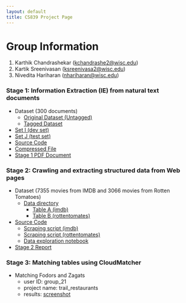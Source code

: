 ```yaml
---
layout: default
title: CS839 Project Page
---
```

# Group Information
1. Karthik Chandrashekar (kchandrashe2@wisc.edu)
2. Kartik Sreenivasan (ksreenivasa2@wisc.edu)
3. Nivedita Hariharan (nhariharan@wisc.edu)

### Stage 1: Information Extraction (IE) from natural text documents
* Dataset (300 documents)
  * [Original Dataset (Untagged)](https://github.com/karthik-c/CS839_Project_WebPage/tree/master/stage1/Original_Dataset)
  * [Tagged Dataset](https://github.com/karthik-c/CS839_Project_WebPage/tree/master/stage1/Tagged_Dataset)
* [Set I (dev set)](https://github.com/karthik-c/CS839_Project_WebPage/tree/master/stage1/SetI_Dev_Set)
* [Set J (test set)](https://github.com/karthik-c/CS839_Project_WebPage/tree/master/stage1/SetJ_Test_Set)
* [Source Code](https://github.com/karthik-c/CS839_Project_WebPage/tree/master/stage1/Source_Code)
* [Compressed File](https://github.com/karthik-c/CS839_Project_WebPage/blob/master/stage1/stage1_compressed.tar.gz)
* [Stage 1 PDF Document](https://github.com/karthik-c/CS839_Project_WebPage/blob/master/stage1/Stage_PDF.pdf)

### Stage 2:  Crawling and extracting structured data from Web pages
* Dataset (7355 movies from IMDB and 3066 movies from Rotten Tomatoes)
  * [Data directory](https://github.com/karthik-c/CS839_Project_WebPage/tree/master/stage2/DATA)
    * [Table A (imdb)](https://github.com/karthik-c/CS839_Project_WebPage/blob/master/stage2/DATA/table_a.csv)
    * [Table B (rottentomates)](https://github.com/karthik-c/CS839_Project_WebPage/blob/master/stage2/DATA/table_b.csv)
* [Source Code](https://github.com/karthik-c/CS839_Project_WebPage/tree/master/stage2/CODE)
    * [Scraping script (imdb)](https://github.com/karthik-c/CS839_Project_WebPage/blob/master/stage2/CODE/scrape_imdb.py)
    * [Scraping script (rottentomates)](https://github.com/karthik-c/CS839_Project_WebPage/blob/master/stage2/CODE/scrape_rotten_tomatoes.py)
    * [Data exploration notebook](https://github.com/karthik-c/CS839_Project_WebPage/blob/master/stage2/CODE/explore_data.ipynb)
* [Stage 2 Report](https://github.com/karthik-c/CS839_Project_WebPage/blob/master/stage2/stage_2_report.pdf)

### Stage 3:  Matching tables using CloudMatcher
* Matching Fodors and Zagats
  * user ID: group_21
  * project name: trail_restaurants
  * results: [screenshot](https://github.com/karthik-c/CS839_Project_WebPage/blob/master/stage3/Matching%20Fodors%20and%20Zagats.png)
